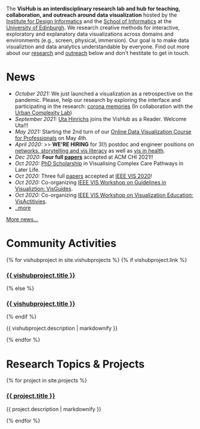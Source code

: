 The **VisHub is an interdisciplinary research lab and hub for teaching, collaboration, and outreach around data visualization** hosted by the [Institute for Design Informatics](https://www.designinformatics.org/) and the [School of Informatics](https://www.ed.ac.uk/informatics) at the [University of Edinburgh](https://www.ed.ac.uk). We research creative methods for interactive, exploratory and explanatory data visualizations across domains and environments (e.g., screen, physical, immersion). Our goal is to make data visualiztion and data analytics understandable by everyone. Find out more about our [research](#projects) and [outreach](#community-activities) below and don't hestitate to get in touch.

# News
- _October 2021:_ We just launched a visualization as a retrospective on the pandemic. Please, help our research by exploring the interface and participating in the research: [corona memories](https://uclab.fh-potsdam.de/coronamemories) (In collaboration with the [Urban Complexity Lab](https://uclab.fh-potsdam.de/))
- _September 2021:_ [Uta Hinrichs](http://www.utahinrichs.de) joins the VisHub as a Reader. Welcome Uta!!!
- _May 2021:_ Starting the 2nd turn of our [Online Data Visualization Course for Professionals](https://datavis-online.github.io) on May 4th.
-  _April 2020:_ >> **WE'RE HIRING** for 3(!) postdoc and engineer positions on [networks, storytelling and vis literacy](jobs-viscovery.html) as well as [vis in health](jobs-health.html).
-   _Dec 2020:_ **Four full [papers](publications.html)** accepted at ACM CHI 2021!!
-   _Oct 2020:_ [PhD Scholarship](phd-graphics-medicine.html) in Visualising Complex Care Pathways in Later Life.
-   _Oct 2020:_ Three full [papers](publications.html) accepted at [IEEE VIS 2020](http://ieeevis.org)!
-   _Oct 2020:_ Co-organizing [IEEE VIS Workshop on Guidelines in Visualiztion: VisGuides](https://nms.kcl.ac.uk/c4pgv).
-   _Oct 2020:_ Co-organizing [IEEE VIS Workshop on Visualization Education: VisActitivies](http://visactivities.github.io).
-   [..more](news.html)

[More news...](news.html)

<!-- to make the nav link work -->
<h1 id="community-activities">Community Activities</h1>

{% for vishubproject in site.vishubprojects %}
  {% if vishubproject.link %}
  <h3><a href="{{vishubproject.link }}">{{ vishubproject.title }}</a></h3>
  {% else %}
  <h3><a href="{{vishubproject.url }}">{{ vishubproject.title }}</a></h3>  
  {% endif %}

  <p>{{ vishubproject.description | markdownify }}</p>
{% endfor %}

<h1 id="projects">Research Topics & Projects</h1>

{% for project in site.projects %}
  <h3><a href="{{project.url }}">{{ project.title }}</a></h3>

<!--   {% if project.image %}
  <a href="{{project.url }}"><img src="{{project.image}}" /></a>
  {% endif %}
 -->
  <p>{{ project.description | markdownify }}</p>
{% endfor %}
